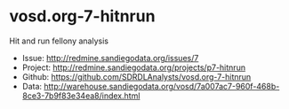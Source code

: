vosd.org-7-hitnrun
==================

Hit and run fellony analysis


* Issue: http://redmine.sandiegodata.org/issues/7
* Project: http://redmine.sandiegodata.org/projects/p7-hitnrun
* Github: https://github.com/SDRDLAnalysts/vosd.org-7-hitnrun
* Data: http://warehouse.sandiegodata.org/vosd/7a007ac7-960f-468b-8ce3-7b9f83e34ea8/index.html
